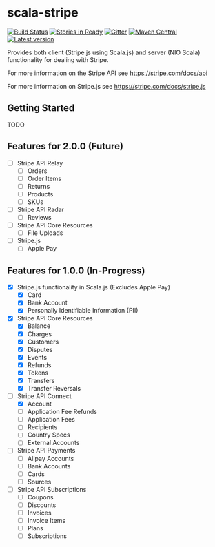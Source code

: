 # scala-stripe

[![Build Status](https://travis-ci.org/outr/scala-stripe.svg?branch=master)](https://travis-ci.org/outr/scala-stripe)
[![Stories in Ready](https://badge.waffle.io/outr/scala-stripe.png?label=ready&title=Ready)](https://waffle.io/outr/scala-stripe)
[![Gitter](https://badges.gitter.im/Join%20Chat.svg)](https://gitter.im/outr/scala-stripe)
[![Maven Central](https://img.shields.io/maven-central/v/com.outr/scala-stripe-server_2.12.svg)](https://maven-badges.herokuapp.com/maven-central/com.outr/scala-stripe-server_2.12)
[![Latest version](https://index.scala-lang.org/com.outr/scala-stripe/scala-stripe-server/latest.svg)](https://index.scala-lang.org/com.outr/scala-stripe/scala-stripe-server)

Provides both client (Stripe.js using Scala.js) and server (NIO Scala) functionality for dealing with Stripe.

For more information on the Stripe API see https://stripe.com/docs/api

For more information on Stripe.js see https://stripe.com/docs/stripe.js

## Getting Started

TODO

## Features for 2.0.0 (Future)

* [ ] Stripe API Relay
    * [ ] Orders
    * [ ] Order Items
    * [ ] Returns
    * [ ] Products
    * [ ] SKUs
* [ ] Stripe API Radar
    * [ ] Reviews
* [ ] Stripe API Core Resources
    * [ ] File Uploads
* [ ] Stripe.js
    * [ ] Apple Pay

## Features for 1.0.0 (In-Progress)

* [X] Stripe.js functionality in Scala.js (Excludes Apple Pay)
    * [X] Card
    * [X] Bank Account
    * [X] Personally Identifiable Information (PII)
* [X] Stripe API Core Resources
    * [X] Balance
    * [X] Charges
    * [X] Customers
    * [X] Disputes
    * [X] Events
    * [X] Refunds
    * [X] Tokens
    * [X] Transfers
    * [X] Transfer Reversals
* [ ] Stripe API Connect
    * [X] Account
    * [ ] Application Fee Refunds
    * [ ] Application Fees
    * [ ] Recipients
    * [ ] Country Specs
    * [ ] External Accounts
* [ ] Stripe API Payments
    * [ ] Alipay Accounts
    * [ ] Bank Accounts
    * [ ] Cards
    * [ ] Sources
* [ ] Stripe API Subscriptions
    * [ ] Coupons
    * [ ] Discounts
    * [ ] Invoices
    * [ ] Invoice Items
    * [ ] Plans
    * [ ] Subscriptions